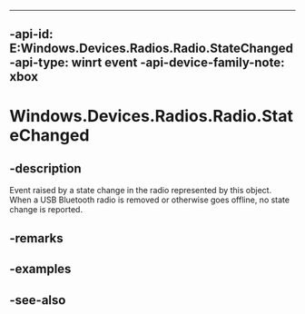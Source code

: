   ---
-api-id: E:Windows.Devices.Radios.Radio.StateChanged
-api-type: winrt event
-api-device-family-note: xbox
---

<!-- Event syntax
public event Windows.Foundation.TypedEventHandler StateChanged<Windows.Devices.Radios.Radio,  object>
-->

# Windows.Devices.Radios.Radio.StateChanged

## -description
Event raised by a state change in the radio represented by this object.  When a USB Bluetooth radio is removed or otherwise goes offline, no state change is reported.

## -remarks

## -examples

## -see-also
